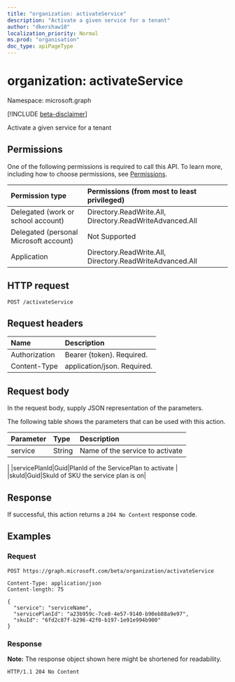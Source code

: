 ```yaml
---
title: "organization: activateService"
description: "Activate a given service for a tenant"
author: "dkershaw10"
localization_priority: Normal
ms.prod: "organisation"
doc_type: apiPageType
---
```


# organization: activateService
Namespace: microsoft.graph

[!INCLUDE [beta-disclaimer](../../includes/beta-disclaimer.md)]

Activate a given service for a tenant

## Permissions
One of the following permissions is required to call this API. To learn more, including how to choose permissions, see [Permissions](/graph/permissions-reference).

|Permission type|Permissions (from most to least privileged)|
|:---|:---|
|Delegated (work or school account)|Directory.ReadWrite.All, Directory.ReadWriteAdvanced.All|
|Delegated (personal Microsoft account)|Not Supported|
|Application|Directory.ReadWrite.All, Directory.ReadWriteAdvanced.All|

## HTTP request

<!-- {
  "blockType": "ignored"
}
-->
``` http
POST /activateService
```

## Request headers
|Name|Description|
|:---|:---|
|Authorization|Bearer {token}. Required.|
|Content-Type|application/json. Required.|

## Request body
In the request body, supply JSON representation of the parameters.

The following table shows the parameters that can be used with this action.

|Parameter|Type|Description|
|:---|:---|:---|
|service|String|Name of the service to activate
|
|servicePlanId|Guid|PlanId of the ServicePlan to activate
|
|skuId|Guid|SkuId of SKU the service plan is on|



## Response

If successful, this action returns a `204 No Content` response code.

## Examples

### Request
<!-- {
  "blockType": "request",
  "name": "organization_activateservice"
}
-->
``` http
POST https://graph.microsoft.com/beta/organization/activateService

Content-Type: application/json
Content-length: 75

{
  "service": "serviceName",
  "servicePlanId": "a23b959c-7ce8-4e57-9140-b90eb88a9e97",
  "skuId": "6fd2c87f-b296-42f0-b197-1e91e994b900"
}
```


### Response
**Note:** The response object shown here might be shortened for readability.
<!-- {
  "blockType": "response",
  "truncated": true
}
-->
``` http
HTTP/1.1 204 No Content
```

